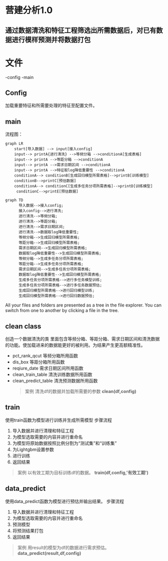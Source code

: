 # 营建分析1.0

## 通过数据清洗和特征工程筛选出所需数据后，对已有数据进行模样预测并将数据打包


# 文件

-config
-main

## Config

加载重要特征和所需要处理的特征至配置文件。
## main
 流程图：

```mermaid
graph LR
    start[导入数据] --> input[接入config]
    input--> printA{进行清洗} -->等频分箱 -->conditionA[生成表格]
    input--> printA -->等距分箱 -->conditionA
    input--> printA -->需求日期区间 -->conditionA
    input--> printA -->特征取log降低重要性 -->conditionA
    conditionA--> conditionB[生成回归模型所需表格]-->printB[训练模型]
    conditionB-->printC[预估数据]
    conditionA--> conditionC[生成多任务分项所需表格]-->printD[训练模型]
     conditionC-->printE[预估数据]
```

```mermaid
graph TD
      导入数据-->接入config;
      接入config-->进行清洗;
      进行清洗-->等频分箱;
      进行清洗-->等距分箱;
      进行清洗-->需求日期区间;
      进行清洗-->数据取log降低重要性;
      等频分箱-->生成回归模型所需表格;
      等距分箱-->生成回归模型所需表格;
      需求日期区间-->生成回归模型所需表格;
      数据取log降低重要性-->生成回归模型所需表格;
      等频分箱-->生成多任务分项所需表格;
      等距分箱-->生成多任务分项所需表格;
      需求日期区间-->生成多任务分项所需表格;
      数据取log降低重要性-->生成回归模型所需表格;
      生成多任务分项所需表格-->进行多任务模型训练;
      生成多任务分项所需表格-->进行多任务数据预估;
      生成回归模型所需表格-->进行回归模型训练;
      生成回归模型所需表格-->进行回归数据预估;
```




All your files and folders are presented as a tree in the file explorer. You can switch from one to another by clicking a file in the tree.

##  clean class
创造一个数据清洗的类 里面包含等频分箱、等距分箱、需求日期区间和清洗数据的功能。使加载进来的数据能更好的被利用。为结果产生更高额精准性。
- pct_rank_qcut
等频分箱所用函数
-  dis_box
等距分箱所用函数
-  reqiure_date
需求日期区间所用函数
-  clean_train_table
清洗训练数据所用函数
-  clean_predict_table
清洗预测数据所用函数
	>案例
	清洗df的数据并加载所需要的参数
	**clean(df,config)**


## train
使用train函数为模型进行训练并生成所需模型
步骤流程
 1. 导入数据并进行清理和特征工程
 2. 为模型选取需要的内容并进行重命名
 3. 为模型将原始数据按照比例分割为“测试集”和“训练集”
 4. 为Lightgbm设置参数
 5. 进行训练
 6. 返回结果
> 案例
以有效工期为目标训练df的数据。
 **train(df,config,'有效工期')**

## data_predict
使用data_predict函数为模型进行预估并输出结果。
步骤流程
 1. 导入数据并进行清理和特征工程
 2. 为模型选取需要的内容并进行重命名
 3. 预测模型
 4. 将预测结果打包
 5. 返回结果
> 案例
用result的模型为df的数据进行需求预估。
 **data_predict(result,df,config)**
